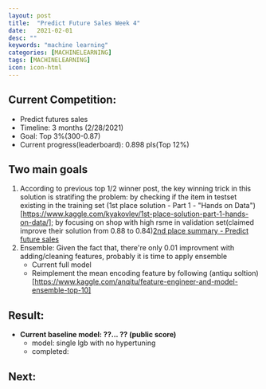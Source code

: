 ```yaml
---
layout: post
title:  "Predict Future Sales Week 4"
date:   2021-02-01
desc: ""
keywords: "machine learning"
categories: [MACHINELEARNING]
tags: [MACHINELEARNING]
icon: icon-html
---
```


## Current Competition:
* Predict futures sales
* Timeline: 3 months (2/28/2021)
* Goal: Top 3%(300-0.87)
* Current progress(leaderboard): 0.898 pls(Top 12%)

## Two main goals
1. According to previous top 1/2 winner post, the key winning trick in this solution is stratifing the problem: by checking if the item in testset existing in the training set (1st place solution - Part 1 - "Hands on Data")[https://www.kaggle.com/kyakovlev/1st-place-solution-part-1-hands-on-data/]; by focusing on shop with high rsme in validation set(claimed improve their solution from 0.88 to 0.84)[2nd place summary - Predict future sales](https://www.kaggle.com/c/competitive-data-science-predict-future-sales/discussion/190784)
2. Ensemble: Given the fact that, there're only 0.01 improvment with adding/cleaning features, probably it is time to apply ensemble
    * Current full model
    * Reimplement the mean encoding feature by following (antiqu soltion)[https://www.kaggle.com/anqitu/feature-engineer-and-model-ensemble-top-10]


## Result:
* __Current baseline model: ??... ?? (public score)__
    * model: single lgb with no hypertuning 
    * completed: 
## Next: 
